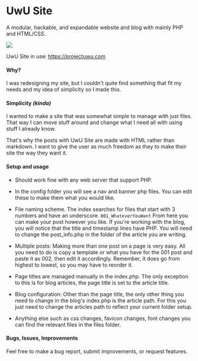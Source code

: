 # UwU Site
A modular, hackable, and expandable website and blog with mainly PHP and HTML/CSS.

[![](https://projectuwu.com/images/uwusite_example.png)](https://projectuwu.com/images/uwusite_example.png)

UwU Site in use:
https://projectuwu.com

#### Why?
I was redesigning my site, but I couldn't quite find something that fit my needs and my idea of simplicity so I made this.

#### Simplicity _(kinda)_
I wanted to make a site that was somewhat simple to manage with just files. That way I can move stuff around and change what I need all with using stuff I already know.

That's why the posts with UwU Site are made with HTML rather than markdown. I want to give the user as much freedom as they to make their site the way they want it.

#### Setup and usage
- Should work fine with any web server that support PHP.

- In the config folder you will see a nav and banner php files. You can edit these to make them what you would like.

- File naming scheme. The index searches for files that start with 3 numbers and have an underscore. 
`001_WhateverYouWant`
From here you can make your post however you like.
If you're working with the blog, you will notice that the title and timestamp lines have PHP.  You will need to change the post_info.php in the folder of the article you are writing.

- Multiple posts: Making more than one post on a page is very easy. All you need to do is copy a template or what you have for the 001 post and paste it as 002, then edit it accordingly. 
Remember, it does go from highest to lowest, so you may have to reorder it.

- Page titles are managed manually in the index.php. The only exception to this is for blog articles, the page title is set to the article title.

- Blog configuration: Other than the page title, the only other thing you need to change in the blog's index.php is the article path.
For this you just need to change the articles path to reflect your current folder setup.

- Anything else such as css changes, favicon changes, font changes you can find the relevant files in the files folder.

#### Bugs, Issues, Improvements
Feel free to make a bug report, submit improvements, or request features.

